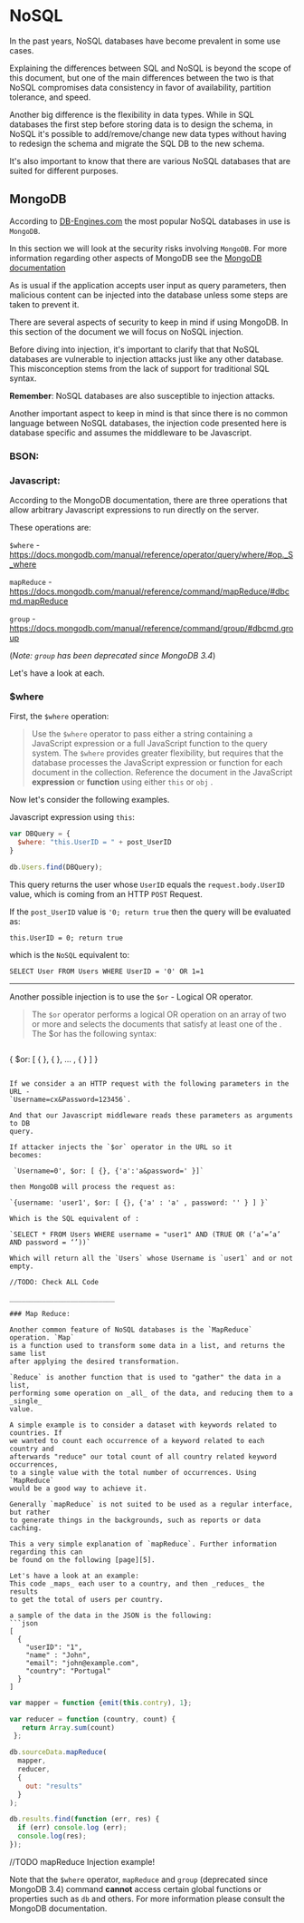 NoSQL
=====

In the past years, NoSQL databases have become prevalent in some use cases.

Explaining the differences between SQL and NoSQL is beyond the scope of this
document, but one of the main differences between the two is that NoSQL
compromises data consistency in favor of availability, partition tolerance,
and speed.

Another big difference is the flexibility in data types. While in SQL databases
the first step before storing data is to design the schema, in NoSQL it's
possible to add/remove/change new data types without having to redesign the
schema and migrate the SQL DB to the new schema.

It's also important to know that there are various NoSQL databases that are
suited for different purposes.



## MongoDB

According to [DB-Engines.com][4] the most popular NoSQL databases in use is
`MongoDB`.  

In this section we will look at the security risks involving `MongoDB`.
For more information regarding other aspects of MongoDB see the
[MongoDB documentation][1]

As is usual if the application accepts user input as query parameters, then
malicious content can be injected into the database unless some steps are taken
to prevent it.

There are several aspects of security to keep in mind if using MongoDB. In this
section of the document we will focus on NoSQL injection.

Before diving into injection, it's important to clarify that that NoSQL
databases are vulnerable to injection attacks just like any other database.
This misconception stems from the lack of support for traditional SQL
syntax.

__Remember__: NoSQL databases are also susceptible to injection attacks.

Another important aspect to keep in mind is that since there is no common
language between NoSQL databases, the injection code presented here is database
specific and assumes the middleware to be Javascript.

### BSON:

### Javascript:

According to the MongoDB documentation, there are three operations that allow
arbitrary Javascript expressions to run directly on the server.

These operations are:  

`$where` - https://docs.mongodb.com/manual/reference/operator/query/where/#op._S_where  

`mapReduce` - https://docs.mongodb.com/manual/reference/command/mapReduce/#dbcmd.mapReduce

`group` - https://docs.mongodb.com/manual/reference/command/group/#dbcmd.group

(_Note: `group` has been deprecated since MongoDB 3.4_)

Let's have a look at each.

### $where

First, the `$where` operation:
> Use the `$where` operator to pass either a string containing a JavaScript
expression or a full JavaScript function to the query system. The `$where`
provides greater flexibility, but requires that the database processes the
JavaScript expression or function for each document in the collection.
Reference the document in the JavaScript __expression__ or __function__ using
either `this` or `obj` .

Now let's consider the following examples.

Javascript expression using `this`:

```javascript
var DBQuery = {
  $where: "this.UserID = " + post_UserID
}

db.Users.find(DBQuery);
```

This query returns the user whose `UserID` equals the `request.body.UserID`
value, which is coming from an HTTP `POST` Request.

If the `post_UserID` value is `'0; return true` then the query
will be evaluated as:  

`this.UserID = 0; return true`  

which is the `NoSQL` equivalent to:     

`SELECT User FROM Users WHERE UserID = '0' OR 1=1`

__________________________

Another possible injection is to use the `$or` - Logical OR operator.

> The `$or` operator performs a logical OR operation on an array of two or more <expressions> and selects the documents that satisfy at least one of the <expressions>.
The $or has the following syntax:

>```json
{ $or: [ { <expression1> }, { <expression2> }, ... , { <expressionN> } ] }
```

If we consider a an HTTP request with the following parameters in the URL -
`Username=cx&Password=123456`.

And that our Javascript middleware reads these parameters as arguments to DB
query.

If attacker injects the `$or` operator in the URL so it
becomes:

 `Username=0', $or: [ {}, {'a':'a&password=' }]`

then MongoDB will process the request as:

`{username: 'user1', $or: [ {}, {'a' : 'a' , password: '' } ] }`

Which is the SQL equivalent of :

`SELECT * FROM Users WHERE username = "user1" AND (TRUE OR (‘a’=’a’ AND password = ‘’))`

Which will return all the `Users` whose Username is `user1` and or not empty.

//TODO: Check ALL Code

__________________________

### Map Reduce:

Another common feature of NoSQL databases is the `MapReduce` operation. `Map`
is a function used to transform some data in a list, and returns the same list
after applying the desired transformation.

`Reduce` is another function that is used to "gather" the data in a list,
performing some operation on _all_ of the data, and reducing them to a _single_
value.

A simple example is to consider a dataset with keywords related to countries. If
we wanted to count each occurrence of a keyword related to each country and
afterwards "reduce" our total count of all country related keyword occurrences,
to a single value with the total number of occurrences. Using `MapReduce`
would be a good way to achieve it.

Generally `mapReduce` is not suited to be used as a regular interface, but rather
to generate things in the backgrounds, such as reports or data caching.

This a very simple explanation of `mapReduce`. Further information regarding this can
be found on the following [page][5].

Let's have a look at an example:
This code _maps_ each user to a country, and then _reduces_ the results
to get the total of users per country.

a sample of the data in the JSON is the following:
```json
[
  {
    "userID": "1",
    "name" : "John",
    "email": "john@example.com",
    "country": "Portugal"
  }
]
```

```javascript
var mapper = function {emit(this.contry), 1};

var reducer = function (country, count) {
   return Array.sum(count)
 };

db.sourceData.mapReduce(
  mapper,
  reducer,
  {
    out: "results"
  }
);

db.results.find(function (err, res) {
  if (err) console.log (err);
  console.log(res);
});
```

//TODO mapReduce Injection example!


Note that the `$where` operator, `mapReduce` and `group` (deprecated since
  MongoDB 3.4) command __cannot__ access certain global functions or properties
  such as `db` and others.
For more information please consult the MongoDB documentation.

[1]: http://LINK_DOCS
[2]: https://zanon.io/posts/nosql-injection-in-mongodb
[3]: https://github.com/cr0hn/nosqlinjection_wordlists
[4]: https://db-engines.com/en/ranking
